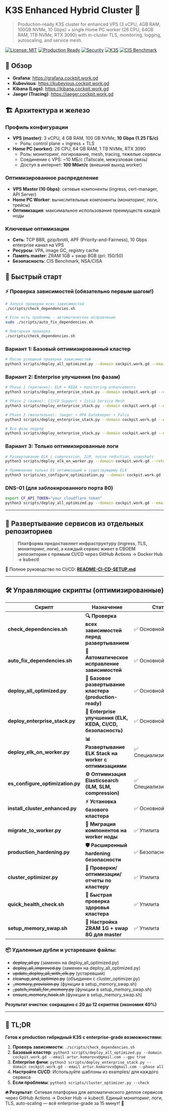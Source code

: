 # K3S Enhanced Hybrid Cluster 🚀

> Production-ready K3S cluster for enhanced VPS (3 vCPU, 4GB RAM, 100GB NVMe, 10 Gbps) + single Home PC worker (26 CPU, 64GB RAM, 1TB NVMe, RTX 3090) with in-cluster TLS, monitoring, logging, autoscaling, and service mesh.

[![License: MIT](https://img.shields.io/badge/License-MIT-yellow.svg)](https://opensource.org/licenses/MIT)
[![Production Ready](https://img.shields.io/badge/Production-Ready-green)](https://github.com/KomarovAI/k3s-network-aware-cluster)
[![Security](https://img.shields.io/badge/Security-NSA%2FCISA-blue)](https://www.nsa.gov/Press-Room/News-Highlights/Article/Article/2716980/nsa-cisa-release-kubernetes-hardening-guidance/)
[![K3S](https://img.shields.io/badge/K3S-v1.29+-brightgreen)](https://k3s.io/)
[![CIS Benchmark](https://img.shields.io/badge/CIS-Benchmark-orange)](https://www.cisecurity.org/benchmark/kubernetes)

## 🔗 Обзор

- **Grafana**: https://grafana.cockpit.work.gd
- **Kubevious**: https://kubevious.cockpit.work.gd  
- **Kibana (Logs)**: https://kibana.cockpit.work.gd
- **Jaeger (Tracing)**: https://jaeger.cockpit.work.gd

## 🏗️ Архитектура и железо

### Профиль конфигурации
- **VPS (master)**: 3 vCPU, 4 GB RAM, 100 GB NVMe, **10 Gbps (1.25 ГБ/с)**
  - Роль: control plane + ingress + TLS
- **Home PC (worker)**: 26 CPU, 64 GB RAM, 1 TB NVMe, RTX 3090
  - Роль: мониторинг, логирование, mesh, tracing, тяжелые сервисы
  - Соединение с VPS: ~10 МБ/с (Tailscale, межузловая связь)
  - Доступ в интернет: **100 Мбит/с** (внешний выход worker)

### Оптимизированное распределение
- **VPS Master (10 Gbps)**: сетевые компоненты (ingress, cert-manager, API Server)
- **Home PC Worker**: вычислительные компоненты (мониторинг, логи, трейсы)
- **Оптимизация**: максимальное использование преимуществ каждой ноды

### Ключевые оптимизации
- **Сеть**: TCP BBR, gzip/brotli, APF (Priority-and-Fairness), 10 Gbps enterprise канал на VPS
- **Ресурсы**: VPA, image GC, registry cache
- **Память master**: ZRAM 1GB + swap 8GB (pri: 150/50)
- **Безопасность**: CIS Benchmark, NSA/CISA

## 🚀 Быстрый старт

### ⚡ Проверка зависимостей (обязательно первым шагом!)
```bash
# Запуск проверки всех зависимостей
./scripts/check_dependencies.sh

# Если есть проблемы - автоматическое исправление
sudo ./scripts/auto_fix_dependencies.sh

# Повторная проверка
./scripts/check_dependencies.sh
```

### Вариант 1: Базовый оптимизированный кластер
```bash
# После успешной проверки зависимостей
python3 scripts/deploy_all_optimized.py --domain cockpit.work.gd --email artur.komarovv@gmail.com --gpu true
```

### Вариант 2: Enterprise улучшения (по фазам)
```bash
# Phase 1 (критично): ELK + KEDA + monitoring enhancements
python3 scripts/deploy_enterprise_stack.py --domain cockpit.work.gd --email artur.komarovv@gmail.com --phase 1

# Phase 2 (важно): CI/CD Support + Istio Service Mesh  
python3 scripts/deploy_enterprise_stack.py --domain cockpit.work.gd --email artur.komarovv@gmail.com --phase 2

# Phase 3 (желательно): Jaeger + OPA Gatekeeper + Falco
python3 scripts/deploy_enterprise_stack.py --domain cockpit.work.gd --email artur.komarovv@gmail.com --phase 3

# Все фазы подряд
python3 scripts/deploy_enterprise_stack.py --domain cockpit.work.gd --email artur.komarovv@gmail.com --phase all
```

### Вариант 3: Только оптимизированные логи
```bash
# Развертывание ELK с compression, ILM, noise reduction, snapshots
python3 scripts/deploy_elk_on_worker.py --domain cockpit.work.gd --retention-days 15 --snapshots

# Применение только ES оптимизаций к существующему ELK
python3 scripts/es_configure_optimization.py --domain cockpit.work.gd --setup-snapshots
```

### DNS-01 (для заблокированного порта 80)
```bash
export CF_API_TOKEN="your_cloudflare_token"
python3 scripts/deploy_all_optimized.py --domain cockpit.work.gd --email artur.komarovv@gmail.com --gpu true --dns01
```

---

## 🏢 Развертывание сервисов из отдельных репозиториев

> **Платформа предоставляет инфраструктуру (ingress, TLS, мониторинг, логи), а каждый сервис живет в СВОЕМ репозитории с прямым CI/CD через GitHub Actions → Docker Hub → kubectl**

🔗 Полное руководство по CI/CD: **[README-CI-CD-SETUP.md](README-CI-CD-SETUP.md)**

---

## 🛠️ Управляющие скрипты (оптимизированные)

| Скрипт | Назначение | Статус |
|--------|-----------|---------|
| **check_dependencies.sh** | **🔍 Проверка всех зависимостей перед развертыванием** | ✅ Основной |
| **auto_fix_dependencies.sh** | **🔧 Автоматическое исправление зависимостей** | ✅ Основной |
| **deploy_all_optimized.py** | **🚀 Базовое развертывание кластера (production-ready)** | ✅ Основной |
| **deploy_enterprise_stack.py** | **🏢 Enterprise улучшения (ELK, KEDA, CI/CD, безопасность)** | ✅ Основной |
| **deploy_elk_on_worker.py** | **📊 Развертывание ELK Stack на worker с оптимизациями** | ✅ Специализированный |
| **es_configure_optimization.py** | **⚙️ Оптимизация Elasticsearch (ILM, SLM, compression)** | ✅ Специализированный |
| **install_cluster_enhanced.py** | **⚡ Установка базового кластера** | ✅ Основной |
| **migrate_to_worker.py** | **🔄 Миграция компонентов на worker ноды** | ✅ Утилита |
| **production_hardening.py** | **🛡️ Расширенный hardening безопасности** | ✅ Безопасность |
| **cluster_optimizer.py** | **🔧 Проверки/оптимизации/отчеты по кластеру** | ✅ Утилита |
| **quick_health_check.sh** | **🏥 Быстрая проверка здоровья кластера** | ✅ Утилита |
| **setup_memory_swap.sh** | **💾 Настройка ZRAM 1G + swap 8G для master** | ✅ Утилита |

### 📦 Удаленные дубли и устаревшие файлы:
- ~~deploy_all.py~~ (заменен на deploy_all_optimized.py)
- ~~deploy_all_improved.py~~ (заменен на deploy_all_optimized.py)  
- ~~update_deploy_all_with_elk.py~~ (устаревший)
- ~~cleanup_and_optimize.py~~ (объединен с cluster_optimizer.py)
- ~~_memory_provision.py~~ (функции в setup_memory_swap.sh)
- ~~_patch_install_for_memory.py~~ (функции в setup_memory_swap.sh)
- ~~ensure_memory_hook.sh~~ (функции в setup_memory_swap.sh)

**Результат очистки: сокращено с 20 до 12 скриптов (экономия 40%)**

---

## 🎥 TL;DR

**Готов к production гибридный K3S с enterprise-grade возможностями:**

1. **Проверь зависимости**: `./scripts/check_dependencies.sh`
2. **Базовый кластер**: `python3 scripts/deploy_all_optimized.py --domain cockpit.work.gd --email artur.komarovv@gmail.com --gpu true`
3. **Enterprise фичи**: `python3 scripts/deploy_enterprise_stack.py --domain cockpit.work.gd --email artur.komarovv@gmail.com --phase all`
4. **Настройте CI/CD**: Используйте шаблоны из examples/ для каждого сервиса
5. **Если проблемы**: `python3 scripts/cluster_optimizer.py --check`

**🔥 Результат**: Сетевая платформа для автоматического деплоя сервисов через GitHub Actions → Docker Hub → kubectl. Единый мониторинг, логи, TLS, auto-scaling — всё enterprise-grade за 15 минут! 🚀